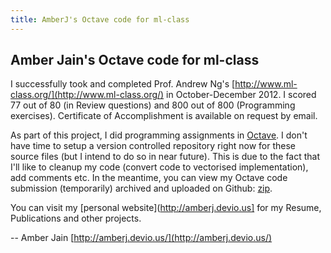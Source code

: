 ```yaml
---
title: AmberJ's Octave code for ml-class
---
```


## Amber Jain's Octave code for ml-class

I successfully took and completed Prof. Andrew Ng's [http://www.ml-class.org/](http://www.ml-class.org/) in October-December 2012. I scored 77 out of 80 (in Review questions) and 800 out of 800 (Programming exercises). Certificate of Accomplishment is available on request by email.

As part of this project, I did programming assignments in [Octave](http://www.gnu.org/software/octave/). I don't have time to setup a version controlled repository right now for these source files (but I intend to do so in near future). This is due to the fact that I'll like to cleanup my code (convert code to vectorised implementation), add comments etc. In the meantime, you can view my Octave code submission (temporarily) archived and uploaded on Github: [zip](https://github.com/downloads/amberj/ml-class/ml-class.zip).

You can visit my [personal website](http://amberj.devio.us] for my Resume, Publications and other projects.

--
Amber Jain
[http://amberj.devio.us/](http://amberj.devio.us/)
